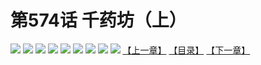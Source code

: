 # 第574话 千药坊（上）
![](https://mhpic.xiaomingtaiji.net/comic/D/斗破苍穹拆分版/574话/1.jpg-zymk.middle.webp)
![](https://mhpic.xiaomingtaiji.net/comic/D/斗破苍穹拆分版/574话/2.jpg-zymk.middle.webp)
![](https://mhpic.xiaomingtaiji.net/comic/D/斗破苍穹拆分版/574话/3.jpg-zymk.middle.webp)
![](https://mhpic.xiaomingtaiji.net/comic/D/斗破苍穹拆分版/574话/4.jpg-zymk.middle.webp)
![](https://mhpic.xiaomingtaiji.net/comic/D/斗破苍穹拆分版/574话/5.jpg-zymk.middle.webp)
![](https://mhpic.xiaomingtaiji.net/comic/D/斗破苍穹拆分版/574话/6.jpg-zymk.middle.webp)
![](https://mhpic.xiaomingtaiji.net/comic/D/斗破苍穹拆分版/574话/7.jpg-zymk.middle.webp)
![](https://mhpic.xiaomingtaiji.net/comic/D/斗破苍穹拆分版/574话/8.jpg-zymk.middle.webp)
![](https://mhpic.xiaomingtaiji.net/comic/D/斗破苍穹拆分版/574话/9.jpg-zymk.middle.webp)
[【上一章】](./573.md)
[【目录】](./READMD.md)
[【下一章】](./575.md)
